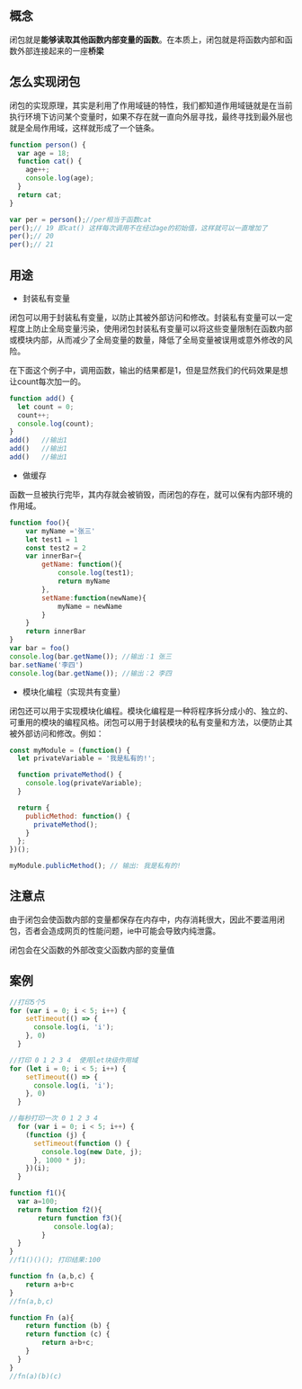 ## 概念

闭包就是**能够读取其他函数内部变量的函数**。在本质上，闭包就是将函数内部和函数外部连接起来的一座**桥梁**

## 怎么实现闭包

闭包的实现原理，其实是利用了作用域链的特性，我们都知道作用域链就是在当前执行环境下访问某个变量时，如果不存在就一直向外层寻找，最终寻找到最外层也就是全局作用域，这样就形成了一个链条。

```js
function person() {
  var age = 18;
  function cat() {
    age++;
    console.log(age);
  }
  return cat;
}

var per = person();//per相当于函数cat
per();// 19 即cat() 这样每次调用不在经过age的初始值，这样就可以一直增加了
per();// 20
per();// 21
```

##

## 用途

-   封装私有变量

闭包可以用于封装私有变量，以防止其被外部访问和修改。封装私有变量可以一定程度上防止全局变量污染，使用闭包封装私有变量可以将这些变量限制在函数内部或模块内部，从而减少了全局变量的数量，降低了全局变量被误用或意外修改的风险。

在下面这个例子中，调用函数，输出的结果都是1，但是显然我们的代码效果是想让count每次加一的。

```js
function add() {
  let count = 0;
  count++;
  console.log(count);
}
add()   //输出1
add()   //输出1
add()   //输出1
```

-   做缓存

函数一旦被执行完毕，其内存就会被销毁，而闭包的存在，就可以保有内部环境的作用域。

```js
function foo(){
    var myName ='张三'
    let test1 = 1
    const test2 = 2
    var innerBar={
        getName: function(){
            console.log(test1);
            return myName
        },
        setName:function(newName){
            myName = newName
        }
    }
    return innerBar
}
var bar = foo()
console.log(bar.getName()); //输出：1 张三
bar.setName('李四')
console.log(bar.getName()); //输出：2 李四
```

-   模块化编程（实现共有变量）

闭包还可以用于实现模块化编程。模块化编程是一种将程序拆分成小的、独立的、可重用的模块的编程风格。闭包可以用于封装模块的私有变量和方法，以便防止其被外部访问和修改。例如：

```js
const myModule = (function() {
  let privateVariable = '我是私有的!';

  function privateMethod() {
    console.log(privateVariable);
  }

  return {
    publicMethod: function() {
      privateMethod();
    }
  };
})();

myModule.publicMethod(); // 输出: 我是私有的!
```





## 注意点

由于闭包会使函数内部的变量都保存在内存中，内存消耗很大，因此不要滥用闭包，否者会造成网页的性能问题，ie中可能会导致内纯泄露。

闭包会在父函数的外部改变父函数内部的变量值

##

## 案例

```js
//打印5个5
for (var i = 0; i < 5; i++) {
    setTimeout(() => {
      console.log(i, 'i');
    }, 0)
  }

//打印 0 1 2 3 4  使用let块级作用域
for (let i = 0; i < 5; i++) {
    setTimeout(() => {
      console.log(i, 'i');
    }, 0)
  }

//每秒打印一次 0 1 2 3 4
  for (var i = 0; i < 5; i++) {
    (function (j) {
      setTimeout(function () {
        console.log(new Date, j);
      }, 1000 * j);
    })(i);
  }
```

```js
function f1(){
  var a=100;
  return function f2(){
       return function f3(){
           console.log(a);
        }
  }
}
//f1()()(); 打印结果:100
```

```js
function fn (a,b,c) {
	return a+b+c
}
//fn(a,b,c)

function Fn (a){
	return function (b) {
  	return function (c) {
    	return a+b+c;
    }
  }
}
//fn(a)(b)(c)
```